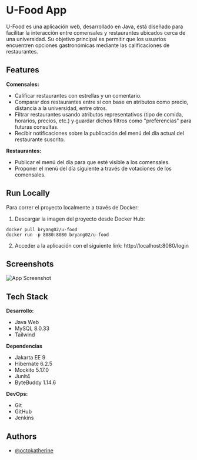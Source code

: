 # U-Food App

U-Food es una aplicación web, desarrollado en Java, está diseñado para facilitar la interacción entre comensales y restaurantes ubicados cerca de una universidad. Su objetivo principal es permitir que los usuarios  encuentren opciones gastronómicas mediante las calificaciones de restaurantes.

## Features

**Comensales:**

- Calificar restaurantes con estrellas y un comentario.
- Comparar dos restaurantes entre sí con base en atributos como precio, distancia a la universidad, entre otros.
- Filtrar restaurantes usando atributos representativos (tipo de comida, horarios, precios, etc.) y guardar dichos filtros como "preferencias" para futuras consultas.
- Recibir notificaciones sobre la publicación del menú del día actual del restaurante suscrito.

**Restaurantes:**
- Publicar el menú del día para que esté visible a los comensales.
- Proponer el menú del día siguiente a través de votaciones de los comensales.

## Run Locally

Para correr el proyecto localmente a través de Docker:

1. Descargar la imagen del proyecto desde Docker Hub:
```docker
docker pull bryang02/u-food
docker run -p 8080:8080 bryang02/u-food
```

2. Acceder a la aplicación con el siguiente link: http://localhost:8080/login

## Screenshots

![App Screenshot](https://via.placeholder.com/468x300?text=App+Screenshot+Here)

## Tech Stack

**Desarrollo:**
- Java Web
- MySQL 8.0.33
- Tailwind

**Dependencias**
- Jakarta EE 9
- Hibernate 6.2.5
- Mockito 5.17.0
- Junit4
- ByteBuddy 1.14.6

**DevOps:**
- Git
- GitHub
- Jenkins


## Authors

- [@octokatherine](https://www.github.com/octokatherine)
